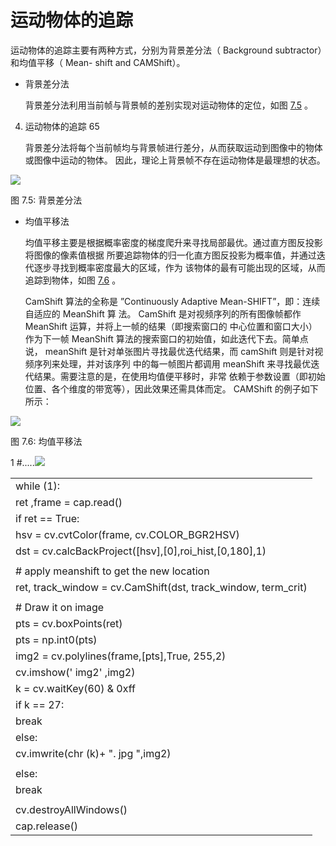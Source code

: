 # 运动物体的追踪

<a name="_page69_x72.00_y667.35"></a>运动物体的追踪主要有两种方式，分别为背景差分法（ Background subtractor）和均值平移（ Mean- shift and CAMShift）。

- 背景差分法

  背景差分法利用当前帧与背景帧的差别实现对运动物体的定位，如图 [7.5](#_page70_x72.00_y103.40) 。


4. 运动物体的追踪 65

   背景差分法将每个当前帧均与背景帧进行差分，从而获取运动到图像中的物体或图像中运动的物体。 因此，理论上背景帧不存在运动物体是最理想的状态。

![](Aspose.Words.b353301d-f3c7-44fc-a0ef-0183eb531768.103.png)

<a name="_page70_x72.00_y103.40"></a>图 7.5: 背景差分法

- 均值平移法

  均值平移主要是根据概率密度的梯度爬升来寻找局部最优。通过直方图反投影将图像的像素值根据 所要追踪物体的归一化直方图反投影为概率值，并通过迭代逐步寻找到概率密度最大的区域，作为 该物体的最有可能出现的区域，从而追踪到物体，如图 [7.6](#_page70_x72.00_y501.07) 。

  CamShift 算法的全称是 ”Continuously Adaptive Mean-SHIFT”，即：连续自适应的 MeanShift 算 法。 CamShift 是对视频序列的所有图像帧都作 MeanShift 运算，并将上一帧的结果（即搜索窗口的 中心位置和窗口大小）作为下一帧 MeanShift 算法的搜索窗口的初始值，如此迭代下去。简单点说， meanShift 是针对单张图片寻找最优迭代结果，而 camShift 则是针对视频序列来处理，并对该序列 中的每一帧图片都调用 meanShift 来寻找最优迭代结果。需要注意的是，在使用均值便平移时，非常 依赖于参数设置（即初始位置、各个维度的带宽等），因此效果还需具体而定。 CAMShift 的例子如下 所示：

![](Aspose.Words.b353301d-f3c7-44fc-a0ef-0183eb531768.104.png)

<a name="_page70_x72.00_y501.07"></a>图 7.6: 均值平移法

1 #.....![](Aspose.Words.b353301d-f3c7-44fc-a0ef-0183eb531768.105.png)



|                                                                  |
| :--------------------------------------------------------------- |
| while (1):                                                       |
| ret ,frame = cap.read()                                          |
| if ret == True:                                                  |
| hsv = cv.cvtColor(frame, cv.COLOR\_BGR2HSV)                      |
| dst = cv.calcBackProject([hsv],[0],roi\_hist,[0,180],1)          |
|                                                                  |
| # apply meanshift to get the new location                        |
| ret, track\_window = cv.CamShift(dst, track\_window, term\_crit) |
|                                                                  |
| # Draw it on image                                               |
| pts = cv.boxPoints(ret)                                          |
| pts = np.int0(pts)                                               |
| img2 = cv.polylines(frame,[pts],True, 255,2)                     |
| cv.imshow(' img2' ,img2)                                         |
| k = cv.waitKey(60) & 0xff                                        |
| if k == 27:                                                      |
| break                                                            |
| else:                                                            |
| cv.imwrite(chr (k)+ ". jpg ",img2)                               |
|                                                                  |
| else:                                                            |
| break                                                            |
|                                                                  |
| cv.destroyAllWindows()                                           |
| cap.release()                                                    |
